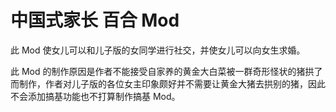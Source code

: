 # 中国式家长 百合 Mod
此 Mod 使女儿可以和儿子版的女同学进行社交，并使女儿可以向女生求婚。

此 Mod 的制作原因是作者不能接受自家养的黄金大白菜被一群奇形怪状的猪拱了而制作，作者对儿子版的各位女主印象颇好并不需要让黄金大猪去拱别的猪，因此不会添加搞基功能也不打算制作搞基 Mod。
